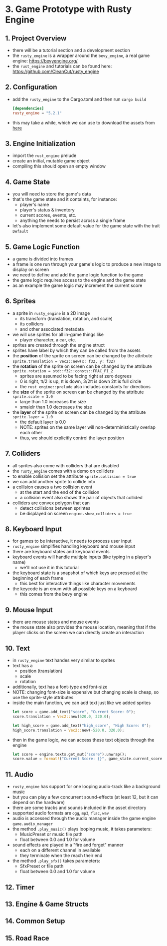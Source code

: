 # 3. Game Prototype with Rusty Engine

## 1. Project Overview
* there will be a tutorial section and a development section
* the `rusty_engine` is a wrapper around the `bevy_engine`, a real game engine: https://bevyengine.org/
* the `rust_engine` and tutorials can be found here: https://github.com/CleanCut/rusty_engine

## 2. Configuration
* add the `rusty_engine` to the Cargo.toml and then run `cargo build`
    ```toml
    [dependencies]
    rusty_engine = "5.2.1"
    ```
* this may take a while, which we can use to download the assets from [here](https://github.com/CleanCut/rusty_engine/tree/main/assets) 

## 3. Engine Initialization
* import the `rust_engine` prelude
* create an initial, mutable game object
* compiling this should open an empty window

## 4. Game State
* you will need to store the game's data
* that's the game state and it containts, for instance:
    * player's name
    * player's status & inventory
    * current scores, events, etc.
    * anything the needs to persist across a single frame
* let's also implement some default value for the game state with the trait `Default`

## 5. Game Logic Function
* a game is divided into frames
* a frame is one run through your game's logic to produce a new image to display on screen
* we need to define and add the game logic function to the game
* the game logic requires access to the engine and the game state
* as an example the game logic may increment the current score

## 6. Sprites
* a sprite in `rusty_engine` is a 2D image
    * its transform (translation, rotation, and scale)
    * its colliders
    * and other associated metadata
* we will use sprites for all in-game things like
    * player character, a car, etc.
* sprites are created through the engine struct
* sprites have label by which they can be called from the assets
* the **position** of the sprite on screen can be changed by the attribute `sprite.translation = Vec2::new(x: f32, y: f32)`
* the **rotation** of the sprite on screen can be changed by the attribute `sprite.rotation = std::f32::consts::FRAC_PI_2`
    * sprites are assumed to be facing right at zero degrees
    * 0 is right, π/2 is up, π is down, 3/2π is down 2π is full circle
    * the `rust_engine::prelude` also includes constants for directions
* the **size** of the sprite on screen can be changed by the attribute `sprite.scale = 3.0`
    * large than 1.0 increases the size
    * smalelr than 1.0 decreases the size
* the **layer** of the sprite on screen can be changed by the attribute `sprite.layer = 1.0`
    * the default layer is 0.0
    * NOTE: sprites on the same layer will non-deterministically overlap each other
    * thus, we should explicitly control the layer position 

## 7. Colliders
* all sprites also come with colliders that are disabled
* the `rusty_engine` comes with a demo on colliders
* to enable collision set the attribute `sprite.collision = true`
* we can add another sprite to collide into 
* a collision causes a two collision event
    * at the start and the end of the collision
    * a collision event also shows the pair of objects that collided
* colliders are convex polygon that can
    * detect collisions between sprintes
    * be displayed on screen `engine.show_colliders = true`

## 8. Keyboard Input
* for games to be interactive, it needs to process user input
* `rusty_engine` simplifies handling keyboard and mouse input
* there are keyboard states and keyboard events
* keyboard events will handle multiple inputs (like typing in a player's name)
    * we'll not use it in this tutorial
* the keyboard state is a snapshot of which keys are pressed at the beginning of each frame
    * this best for interactive things like character movements
* the keycode is an enum with all possible keys on a keyboard 
    * this comes from the bevy engine

## 9. Mouse Input
* there are mouse states and mouse events
* the mouse state also provides the mouse location, meaning that if the player clicks on the screen we can directly create an interaction

## 10. Text
* in `rusty_engine` text handes very similar to sprites
* text has a 
    * position (translation)
    * scale 
    * rotation
* additionally, text has a font-type and font-size
* NOTE: changing font-size is expensive but changing scale is cheap, so use the sprite-style attributes
* inside the main function, we can add text just like we added sprites
    ```rust
    let score = game.add_text("score", "Current Score: 0");
    score.translation = Vec2::new(520.0, 320.0);

    let high_score = game.add_text("high_score", "High Score: 0");
    high_score.translation = Vec2::new(-520.0, 320.0);
    ```
* then in the game logic, we can access these text objects through the engine 
    ```rust
    let score = engine.texts.get_mut("score").unwrap();
    score.value = format!("Current Score: {}", game_state.current_score);
    ```

## 11. Audio
* `rusty_engine` has support for one looping audio-track like a background music
* but you can play a few concurrent sound-effects (at least 12, but it can depend on the hardware)
* there are some tracks and sounds included in the asset directory
* supported audio formats are `ogg`, `mp3`, `flac`, `wav`
* audio is accessed through the audio manager inside the game engine `game.audio_manager`
* the method `.play_music()` plays looping music, it takes parameters:
    * MusicPreset or music file path
    * float between 0.0 and 1.0 for volume
* sound effects are played in a "fire and forget" manner
    * each on a different channel in available
    * they terminate when the reach their end
* the method `.play_sfx()` takes parameters:
    * SfxPreset or file path
    * float between 0.0 and 1.0 for volume

## 12. Timer
## 13. Engine & Game Structs
## 14. Common Setup
## 15. Road Race
